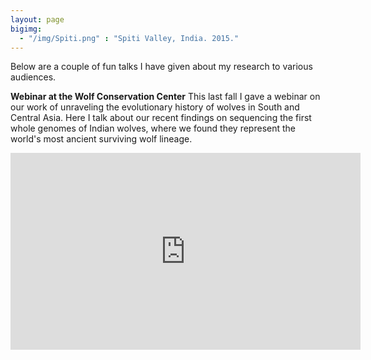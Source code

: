 ```yaml
---
layout: page
bigimg:
  - "/img/Spiti.png" : "Spiti Valley, India. 2015."
--- 
```


Below are a couple of fun talks I have given about my research to various audiences. 

**Webinar at the Wolf Conservation Center**
This last fall I gave a webinar on our work of unraveling the evolutionary history of wolves in South and Central Asia. Here I talk about our recent findings on sequencing the first whole genomes of Indian wolves, where we found they represent the world's most ancient surviving wolf lineage. 
<p align="center">
<iframe width="560" height="315" src="https://www.youtube.com/embed/Klr2yOUQ2dY" title="YouTube video player" frameborder="0" allow="accelerometer; autoplay; clipboard-write; encrypted-media; gyroscope; picture-in-picture" allowfullscreen></iframe>
  </p>
  
  
